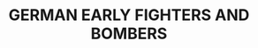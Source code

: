 ---
title: "GERMAN EARLY FIGHTERS AND BOMBERS"
price: "TBA"
desc: "Opis nije dostupan"
img_path: "/assets/img/A.MIG-7414.jpg"
brand: AMMO
available: true
cat: "weathering"
subcat: "AIRPLANE WEATHERING SETS"
subsubcat: "SS"
---